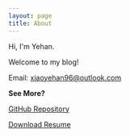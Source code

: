 ```yaml
---
layout: page
title: About
---
```



Hi, I'm Yehan.

Welcome to my blog!

Email: xiaoyehan96@outlook.com


**See More?** 

[GitHub Repository](https://github.com/yehan-xiao)

[Download Resume](http://okkrf0epo.bkt.clouddn.com/%E4%BA%A7%E5%93%81-%E8%82%96%E6%99%94%E6%99%97-17858950850.pdf)



